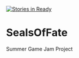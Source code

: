 [![Stories in Ready](https://badge.waffle.io/TsebMagi/SealsOfFate.png?label=ready&title=Ready)](http://waffle.io/TsebMagi/SealsOfFate)

# SealsOfFate
Summer Game Jam Project
